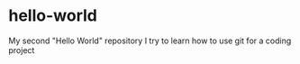 # hello-world
My second "Hello World" repository
I try to learn how to use git for a coding project
